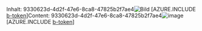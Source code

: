 <span data-ttu-id="2e229-101">Inhalt: 9330623d-4d2f-47e6-8ca8-47825b2f7ae4![Bild](cbf4004e-0ded-44c4-a6ac-b23783b8ef95.png)
[AZURE.INCLUDE [b-token](d0712145-4ec9-4187-b9ff-763435e7abee.md)]</span><span class="sxs-lookup"><span data-stu-id="2e229-101">Content: 9330623d-4d2f-47e6-8ca8-47825b2f7ae4![image](cbf4004e-0ded-44c4-a6ac-b23783b8ef95.png)
[AZURE.INCLUDE [b-token](d0712145-4ec9-4187-b9ff-763435e7abee.md)]</span></span>
